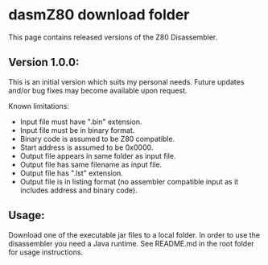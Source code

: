 # dasmZ80 download folder
This page contains released versions of the Z80 Disassembler.

## Version 1.0.0:
This is an initial version which suits my personal needs. Future updates and/or bug fixes may become available upon request.

Known limitations:
* Input file must have ".bin" extension.
* Input file must be in binary format.
* Binary code is assumed to be Z80 compatible.
* Start address is assumed to be 0x0000.
* Output file appears in same folder as input file.
* Output file has same filename as input file.
* Output file has ".lst" extension.
* Output file is in listing format (no assembler compatible input as it includes address and binary code).

## Usage:
Download one of the executable jar files to a local folder.
In order to use the disassembler you need a Java runtime.
See README.md in the root folder for usage instructions.
